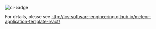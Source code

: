 ![ci-badge](https://github.com/manoa-trade-your-stuff/manoa-trade-your-stuff-page/workflows/ci-manoa-trade-your-stuff/badge.svg)

For details, please see http://ics-software-engineering.github.io/meteor-application-template-react/
